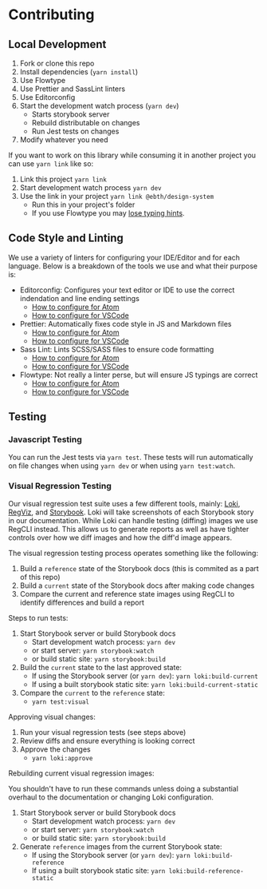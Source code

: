 # Contributing

## Local Development

1. Fork or clone this repo
1. Install dependencies (`yarn install`)
1. Use Flowtype
1. Use Prettier and SassLint linters
1. Use Editorconfig
1. Start the development watch process (`yarn dev`)
    - Starts storybook server
    - Rebuild distributable on changes
    - Run Jest tests on changes
1. Modify whatever you need

If you want to work on this library while consuming it in another project you can use `yarn link` like so:

1. Link this project `yarn link`
1. Start development watch process `yarn dev`
1. Use the link in your project `yarn link @ebth/design-system`
    - Run this in your project's folder
    - If you use Flowtype you may [lose typing hints](https://github.com/facebook/flow/issues/4015).

## Code Style and Linting

We use a variety of linters for configuring your IDE/Editor and for each language. Below is a breakdown of the tools we use and what their purpose is:

-   Editorconfig: Configures your text editor or IDE to use the correct indendation and line ending settings
    -   [How to configure for Atom](https://atom.io/packages/editorconfig)
    -   [How to configure for VSCode](https://marketplace.visualstudio.com/items?itemName=EditorConfig.EditorConfig)
-   Prettier: Automatically fixes code style in JS and Markdown files
    -   [How to configure for Atom](https://atom.io/packages/prettier-atom)
    -   [How to configure for VSCode](https://marketplace.visualstudio.com/items?itemName=esbenp.prettier-vscode)
-   Sass Lint: Lints SCSS/SASS files to ensure code formatting
    -   [How to configure for Atom](https://atom.io/packages/linter-sass-lint)
    -   [How to configure for VSCode](https://marketplace.visualstudio.com/items?itemName=glen-84.sass-lint)
-   Flowtype: Not really a linter perse, but will ensure JS typings are correct
    -   [How to configure for Atom](https://atom.io/packages/flow-ide)
    -   [How to configure for VSCode](https://marketplace.visualstudio.com/items?itemName=flowtype.flow-for-vscode)

## Testing

### Javascript Testing

You can run the Jest tests via `yarn test`. These tests will run automatically on file changes when using `yarn dev` or when using `yarn test:watch`.

### Visual Regression Testing

Our visual regression test suite uses a few different tools, mainly: [Loki](https://loki.js.org/), [RegViz](https://github.com/reg-viz/reg-cli/), and [Storybook](https://storybook.js.org/). Loki will take screenshots of each Storybook story in our documentation. While Loki can handle testing (diffing) images we use RegCLI instead. This allows us to generate reports as well as have tighter controls over how we diff images and how the diff'd image appears.

The visual regression testing process operates something like the following:

1. Build a `reference` state of the Storybook docs (this is commited as a part of this repo)
1. Build a `current` state of the Storybook docs after making code changes
1. Compare the current and reference state images using RegCLI to identify differences and build a report

Steps to run tests:

1. Start Storybook server or build Storybook docs
    - Start development watch process: `yarn dev`
    - or start server: `yarn storybook:watch`
    - or build static site: `yarn storybook:build`
1. Build the `current` state to the last approved state:
    - If using the Storybook server (or `yarn dev`): `yarn loki:build-current`
    - If using a built storybook static site: `yarn loki:build-current-static`
1. Compare the `current` to the `reference` state:
    - `yarn test:visual`

Approving visual changes:

1. Run your visual regression tests (see steps above)
1. Review diffs and ensure everything is looking correct
1. Approve the changes
    - `yarn loki:approve`

Rebuilding current visual regression images:

You shouldn't have to run these commands unless doing a substantial overhaul to the documentation or changing Loki configuration.

1. Start Storybook server or build Storybook docs
    - Start development watch process: `yarn dev`
    - or start server: `yarn storybook:watch`
    - or build static site: `yarn storybook:build`
1. Generate `reference` images from the current Storybook state:
    - If using the Storybook server (or `yarn dev`): `yarn loki:build-reference`
    - If using a built storybook static site: `yarn loki:build-reference-static`
